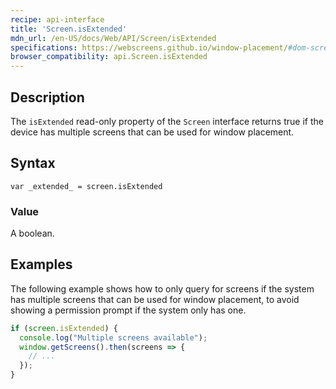 ```yaml
---
recipe: api-interface
title: 'Screen.isExtended'
mdn_url: /en-US/docs/Web/API/Screen/isExtended
specifications: https://webscreens.github.io/window-placement/#dom-screen-isextended
browser_compatibility: api.Screen.isExtended
---
```


## Description

The `isExtended` read-only property of the `Screen` interface returns true if the device has multiple screens that can be used for window placement.

## Syntax

`var _extended_ = screen.isExtended`

### Value

A boolean.

## Examples

The following example shows how to only query for screens if the
system has multiple screens that can be used for window placement, to
avoid showing a permission prompt if the system only has one.

```js
if (screen.isExtended) {
  console.log("Multiple screens available");
  window.getScreens().then(screens => {
    // ...
  });
}

```

